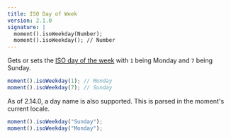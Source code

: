```yaml
---
title: ISO Day of Week
version: 2.1.0
signature: |
  moment().isoWeekday(Number);
  moment().isoWeekday(); // Number
---
```



Gets or sets the [ISO day of the week](http://en.wikipedia.org/wiki/ISO_week_date) with `1` being Monday and `7` being Sunday.

```javascript
moment().isoWeekday(1); // Monday
moment().isoWeekday(7); // Sunday
```

As of 2.14.0, a day name is also supported. This is parsed in the moment's current locale.

```javascript
moment().isoWeekday("Sunday");
moment().isoWeekday("Monday");
```
